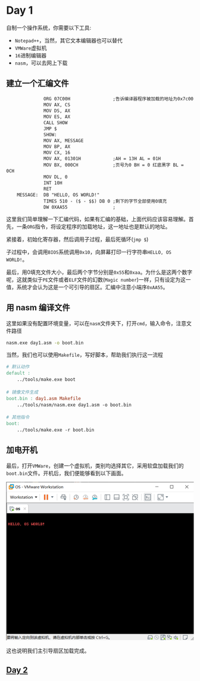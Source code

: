 # Day  1

自制一个操作系统，你需要以下工具:

* `Notepad++`，当然，其它文本编辑器也可以替代
* `VMWare`虚拟机
* `16`进制编辑器
* `nasm`，可以去网上下载

## 建立一个汇编文件

```assembly
              ORG 07C00H            	;告诉编译器程序被加载的地址为0x7c00
              MOV AX, CS
              MOV DS, AX
              MOV ES, AX
              CALL SHOW
              JMP $
              SHOW:
              MOV AX, MESSAGE
              MOV BP, AX
              MOV CX, 16
              MOV AX, 01301H        	;AH = 13H AL = 01H
              MOV BX, 000CH         	;页号为0 BH = 0 红底黑字 BL = 0CH
              MOV DL, 0
              INT 10H
              RET
    MESSAGE:  DB "HELLO, OS WORLD!"
              TIMES 510 - ($ - $$) DB 0	;剩下的字节全部使用0填充
              DW 0XAA55             	;
```

这里我们简单理解一下汇编代码，如果有汇编的基础，上面代码应该容易理解。首先，一条`ORG`指令，将设定程序的加载地址，这一地址也是默认的地址。

紧接着，初始化寄存器，然后调用子过程，最后死循环(`jmp $`)

子过程中，会调用`BIOS`系统调用`0x10`，向屏幕打印一行字符串`HELLO, OS WORLD!`。

最后，用0填充文件大小，最后两个字节分别是`0x55`和`0xaa`。为什么是这两个数字呢，这就类似于`PE`文件或者`ELF`文件的幻数(`Magic number`)一样，只有设定为这一值，系统才会认为这是一个可引导的扇区。汇编中注意小端序`0xAA55`。

## 用 nasm 编译文件

这里如果没有配置环境变量，可以在`nasm`文件夹下，打开`cmd`，输入命令，注意文件路径

```bash
nasm.exe day1.asm -o boot.bin
```

当然，我们也可以使用`Makefile`，写好脚本，帮助我们执行这一流程

```makefile
# 默认动作
default :
	../tools/make.exe boot

# 镜像文件生成
boot.bin : day1.asm Makefile
	../tools/nasm/nasm.exe day1.asm -o boot.bin

# 其他指令
boot:
	../tools/make.exe -r boot.bin
```

## 加电开机

最后，打开`VMWare`，创建一个虚拟机，类别均选择其它，采用软盘加载我们的`boot.bin`文件。开机后，我们便能够看到以下画面。

![VMWare](src/VMWare.png)

这也说明我们主引导扇区加载完成。

## [Day 2](OS/Day2/day2.md)